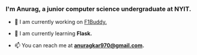 <h3>I'm Anurag, a junior computer science undergraduate at NYIT.</h3>

- 🔭 I am currently working on [F1Buddy.](https://github.com/F1-Buddy/f1buddy-python/tree/dev-anurag)

- 🌱 I am currently learning **Flask.**

- 📫 You can reach me at **anuragkar970@gmail.com.**
